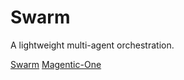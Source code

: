 # Swarm

A lightweight multi-agent orchestration.

[Swarm](https://github.com/openai/swarm)
[Magentic-One](https://github.com/microsoft/autogen/tree/main/python/packages/autogen-magentic-one)